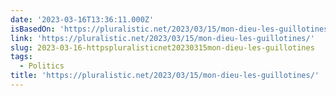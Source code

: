 ```yaml
---
date: '2023-03-16T13:36:11.000Z'
isBasedOn: 'https://pluralistic.net/2023/03/15/mon-dieu-les-guillotines/'
link: 'https://pluralistic.net/2023/03/15/mon-dieu-les-guillotines/'
slug: 2023-03-16-httpspluralisticnet20230315mon-dieu-les-guillotines
tags:
  - Politics
title: 'https://pluralistic.net/2023/03/15/mon-dieu-les-guillotines/'
---
```


